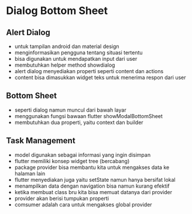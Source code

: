 # Dialog Bottom Sheet
## Alert Dialog
- untuk tampilan android dan material design
- menginformasikan pengguna tentang situasi tertentu
- bisa digunakan untuk mendapatkan input dari user
- membutuhkan helper method showdialog
- alert dialog menyediakan properti seperti content dan actions
- content bisa dimasukkan widget teks untuk menerima respon dari user

## Bottom Sheet
- seperti dialog namun muncul dari bawah layar
- menggunakan fungsi bawaan flutter showModalBottomSheet
- membutuhkan dua properti, yaitu context dan builder

## Task Management
- model digunakan sebagai informasi yang ingin disimpan 
- flutter memiliki konsep widget tree (bercabang)
- package provider bisa membantu kita untuk mengakses data ke halaman lain
- flutter menyediakan juga yaitu setState namun hanya bersifat lokal
- menampilkan data dengan navigation bisa namun kurang efektif
- ketika membuat class bru kita bisa memuat datanya dari provider
- provider akan berisi tumpukan properti
- comsumer adalah cara untuk mengakses global provider